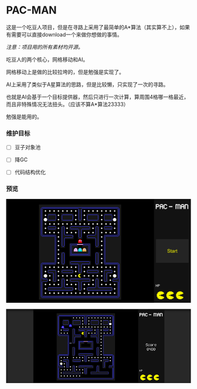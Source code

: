 # PAC-MAN
 这是一个吃豆人项目，但是在寻路上采用了最简单的A*算法（其实算不上），如果有需要可以直接download一个来做你想做的事情。

*注意：项目用的所有素材均开源。*



吃豆人的两个核心，网格移动和AI。

网格移动上是做的比较拉垮的，但是勉强是实现了。

AI上采用了类似于A星算法的思路，但是比较懒，只实现了一次的寻路。

也就是AI会基于一个目标提供器，然后只进行一次计算，算周围4格哪一格最近，而且非特殊情况无法扭头。（应该不算A*算法23333）



勉强是能用的。

### 维护目标

- [ ] 豆子对象池
- [ ] 降GC
- [ ] 代码结构优化



### 预览

![](https://github.com/HikariXP/FigureBed/blob/main/PAC-MAN/PAC-MAN-1.png)

![](https://github.com/HikariXP/FigureBed/blob/main/PAC-MAN/PAC-MAN-2.png)
